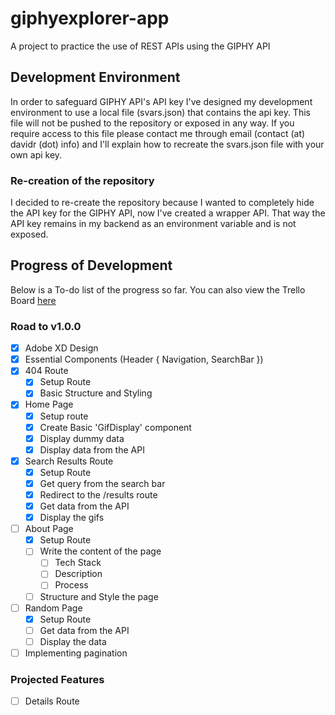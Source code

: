 # giphyexplorer-app
A project to practice the use of REST APIs using the GIPHY API

## Development Environment
In order to safeguard GIPHY API's API key I've designed my development environment to use a local file (svars.json) that contains the api
key. This file will not be pushed to the repository or exposed in any way.
If you require access to this file please contact me through email (contact (at) davidr (dot) info) and I'll explain how to recreate
the svars.json file with your own api key.

### Re-creation of the repository
I decided to re-create the repository because I wanted to completely hide the API key for the GIPHY API, now I've created a wrapper API.
That way the API key remains in my backend as an environment variable and is not exposed.

## Progress of Development
Below is a To-do list of the progress so far. You can also view the Trello Board [here](https://trello.com/b/4ZiXAIdd) 

### Road to v1.0.0
- [x] Adobe XD Design
- [x] Essential Components (Header { Navigation, SearchBar })
- [x] 404 Route
  - [x] Setup Route
  - [x] Basic Structure and Styling
- [x] Home Page
  - [x] Setup route
  - [x] Create Basic 'GifDisplay' component
  - [x] Display dummy data
  - [x] Display data from the API
- [x] Search Results Route
  - [x] Setup Route
  - [x] Get query from the search bar
  - [x] Redirect to the /results route
  - [x] Get data from the API
  - [x] Display the gifs
- [ ] About Page
  - [x] Setup Route
  - [ ] Write the content of the page
    - [ ] Tech Stack
    - [ ] Description
    - [ ] Process
  - [ ] Structure and Style the page
- [ ] Random Page
  - [x] Setup Route
  - [ ] Get data from the API
  - [ ] Display the data
- [ ] Implementing pagination

### Projected Features
- [ ] Details Route